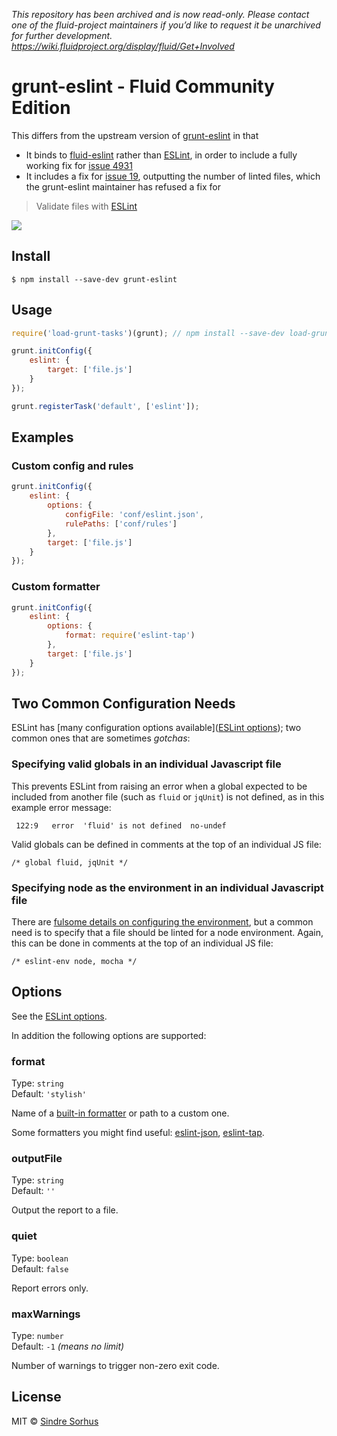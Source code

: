 _This repository has been archived and is now read-only. Please contact one of the fluid-project maintainers if you’d like to request it be unarchived for further development. https://wiki.fluidproject.org/display/fluid/Get+Involved_

# grunt-eslint - Fluid Community Edition

This differs from the upstream version of [grunt-eslint](https://github.com/sindresorhus/grunt-eslint) in that

* It binds to [fluid-eslint](https://github.com/fluid-project/fluid-eslint) rather than [ESLint](https://github.com/eslint/eslint), in order to include a fully working fix for [issue 4931](https://github.com/eslint/eslint/issues/4931)
* It includes a fix for [issue 19](https://github.com/sindresorhus/grunt-eslint/issues/19), outputting the number of linted files, which the grunt-eslint maintainer has refused a fix for

> Validate files with [ESLint](http://eslint.org)

![](screenshot.png)


## Install

```
$ npm install --save-dev grunt-eslint
```


## Usage

```js
require('load-grunt-tasks')(grunt); // npm install --save-dev load-grunt-tasks

grunt.initConfig({
	eslint: {
		target: ['file.js']
	}
});

grunt.registerTask('default', ['eslint']);
```

## Examples

### Custom config and rules

```js
grunt.initConfig({
	eslint: {
		options: {
			configFile: 'conf/eslint.json',
			rulePaths: ['conf/rules']
		},
		target: ['file.js']
	}
});
```

### Custom formatter

```js
grunt.initConfig({
	eslint: {
		options: {
			format: require('eslint-tap')
		},
		target: ['file.js']
	}
});
```
## Two Common Configuration Needs

ESLint has [many configuration options available]([ESLint options](http://eslint.org/docs/developer-guide/nodejs-api#cliengine)); two common ones that are sometimes *gotchas*:

### Specifying valid globals in an individual Javascript file

This prevents ESLint from raising an error when a global expected to be included from another file (such as `fluid` or `jqUnit`) is not defined, as in this example error message:

```
 122:9   error  'fluid' is not defined  no-undef
```

Valid globals can be defined in comments at the top of an individual JS file:

```
/* global fluid, jqUnit */
```

### Specifying node as the environment in an individual Javascript file

There are [fulsome details on configuring the environment](http://eslint.org/docs/user-guide/configuring#specifying-environments), but a common need is to specify that a file should be linted for a node environment. Again, this can be done in comments at the top of an individual JS file:

```
/* eslint-env node, mocha */
```

## Options

See the [ESLint options](http://eslint.org/docs/developer-guide/nodejs-api#cliengine).

In addition the following options are supported:

### format

Type: `string`<br>
Default: `'stylish'`

Name of a [built-in formatter](https://github.com/nzakas/eslint/tree/master/lib/formatters) or path to a custom one.

Some formatters you might find useful: [eslint-json](https://github.com/sindresorhus/eslint-json), [eslint-tap](https://github.com/sindresorhus/eslint-tap).

### outputFile

Type: `string`<br>
Default: `''`

Output the report to a file.

### quiet

Type: `boolean`<br>
Default: `false`

Report errors only.

### maxWarnings

Type: `number`<br>
Default: `-1` *(means no limit)*

Number of warnings to trigger non-zero exit code.


## License

MIT © [Sindre Sorhus](https://sindresorhus.com)
